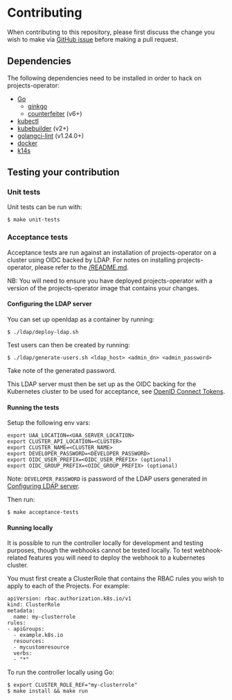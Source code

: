 # Contributing

When contributing to this repository, please first discuss the change you wish to make via [GitHub issue](https://github.com/pivotal/projects-operator/issues) before making a pull request.

## Dependencies

The following dependencies need to be installed in order to hack on projects-operator:

* [Go](https://golang.org/doc/install)
  * [ginkgo](https://github.com/onsi/ginkgo)
  * [counterfeiter](https://github.com/maxbrunsfeld/counterfeiter) (v6+)
* [kubectl](https://kubernetes.io/docs/tasks/tools/install-kubectl/)
* [kubebuilder](https://github.com/kubernetes-sigs/kubebuilder) (v2+)
* [golangci-lint](https://github.com/golangci/golangci-lint) (v1.24.0+)
* [docker](https://www.docker.com/)
* [k14s](https://k14s.io)

## Testing your contribution

### Unit tests

Unit tests can be run with:
```
$ make unit-tests
```

### Acceptance tests

Acceptance tests are run against an installation of projects-operator on a
cluster using OIDC backed by LDAP.  For notes on installing projects-operator,
please refer to the [/README.md](/READMD.md).

NB: You will need to ensure you have deployed projects-operator with a version
of the projects-operator image that contains your changes.

#### Configuring the LDAP server

You can set up openldap as a container by running:
```
$ ./ldap/deploy-ldap.sh
```
Test users can then be created by running:
```
$ ./ldap/generate-users.sh <ldap_host> <admin_dn> <admin_password>
```
Take note of the generated password.

This LDAP server must then be set up as the OIDC backing for the Kubernetes cluster to be used for acceptance, see
[OpenID Connect Tokens](https://kubernetes.io/docs/reference/access-authn-authz/authentication/#openid-connect-tokens).

#### Running the tests

Setup the following env vars:
```
export UAA_LOCATION=<UAA_SERVER_LOCATION>
export CLUSTER_API_LOCATION=<CLUSTER>
export CLUSTER_NAME=<CLUSTER_NAME>
export DEVELOPER_PASSWORD=<DEVELOPER_PASSWORD>
export OIDC_USER_PREFIX=<OIDC_USER_PREFIX> (optional)
export OIDC_GROUP_PREFIX=<OIDC_GROUP_PREFIX> (optional)
```
Note: `DEVELOPER_PASSWORD` is password of the LDAP users generated in [Configuring LDAP server](#configuring-ldap-server).

Then run:
```
$ make acceptance-tests
```

#### Running locally

It is possible to run the controller locally for development and testing purposes, though the webhooks cannot be tested locally. To test webhook-related features you will need to deploy the webhook to a kubernetes cluster.

You must first create a ClusterRole that contains the RBAC rules you wish to apply to each of the Projects. For example:

```
apiVersion: rbac.authorization.k8s.io/v1
kind: ClusterRole
metadata:
  name: my-clusterrole
rules:
- apiGroups:
  - example.k8s.io
  resources:
  - mycustomresource
  verbs:
  - "*"
```

To run the controller locally using Go:

```
$ export CLUSTER_ROLE_REF="my-clusterrole"
$ make install && make run
```
